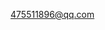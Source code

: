 475511896@qq.com

<!---
songyangphp/songyangphp is a ✨ special ✨ repository because its `README.md` (this file) appears on your GitHub profile.
You can click the Preview link to take a look at your changes.
--->
